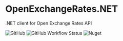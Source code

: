 # OpenExchangeRates.NET

.NET client for Open Exchange Rates API

![GitHub](https://img.shields.io/github/license/ivanstus/OpenExchangeRates.NET)
![GitHub Workflow Status](https://img.shields.io/github/workflow/status/ivanstus/OpenExchangeRates.NET/.NET%20Core)
![Nuget](https://img.shields.io/nuget/v/OpenExchangeRates.NET)
